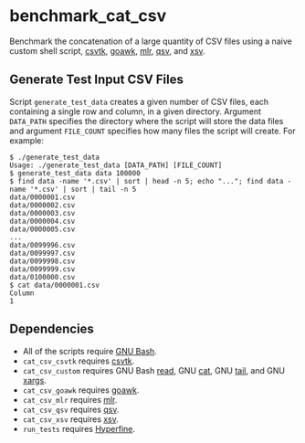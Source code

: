 # benchmark_cat_csv

Benchmark the concatenation of a large quantity of CSV files using a naive custom shell script, [csvtk](https://bioinf.shenwei.me/csvtk/), [goawk](https://github.com/benhoyt/goawk), [mlr](https://miller.readthedocs.io/), [qsv](https://github.com/jqnatividad/qsv), and [xsv](https://github.com/BurntSushi/xsv).

## Generate Test Input CSV Files

Script `generate_test_data` creates a given number of CSV files, each containing a single row and column, in a given directory.  Argument `DATA_PATH` specifies the directory where the script will store the data files and argument `FILE_COUNT` specifies how many files the script will create.  For example:

```
$ ./generate_test_data
Usage: ./generate_test_data [DATA_PATH] [FILE_COUNT]
$ generate_test_data data 100000
$ find data -name '*.csv' | sort | head -n 5; echo "..."; find data -name '*.csv' | sort | tail -n 5
data/0000001.csv
data/0000002.csv
data/0000003.csv
data/0000004.csv
data/0000005.csv
...
data/0099996.csv
data/0099997.csv
data/0099998.csv
data/0099999.csv
data/0100000.csv
$ cat data/0000001.csv
Column
1
```

## Dependencies

* All of the scripts require [GNU Bash](https://www.gnu.org/software/bash/).
* `cat_csv_csvtk` requires [csvtk](https://bioinf.shenwei.me/csvtk/).
* `cat_csv_custom` requires GNU Bash [read](https://www.gnu.org/software/bash/manual/bash.html#index-read), GNU [cat](https://www.gnu.org/software/coreutils/manual/coreutils.html#cat-invocation), GNU [tail](https://www.gnu.org/software/coreutils/manual/coreutils.html#tail-invocation), and GNU [xargs](https://www.gnu.org/software/findutils/manual/html_mono/find.html#Invoking-xargs).
* `cat_csv_goawk` requires [goawk](https://github.com/benhoyt/goawk).
* `cat_csv_mlr` requires [mlr](https://miller.readthedocs.io/).
* `cat_csv_qsv` requires [qsv](https://github.com/jqnatividad/qsv).
* `cat_csv_xsv` requires [xsv](https://github.com/BurntSushi/xsv).
* `run_tests` requires [Hyperfine](https://github.com/sharkdp/hyperfine). 
